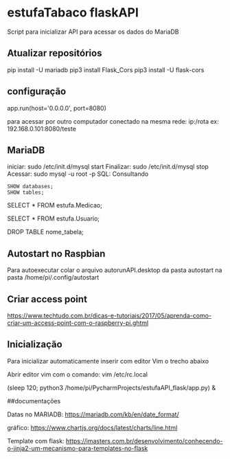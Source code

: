 # estufaTabaco flaskAPI

Script para inicializar API para acessar os dados do MariaDB

## Atualizar repositórios


pip install -U mariadb
pip3 install Flask_Cors
pip3 install -U flask-cors

## configuração

app.run(host='0.0.0.0', port=8080)

para acessar por outro computador conectado na mesma rede: ip:/rota
ex: 192.168.0.101:8080/teste

## MariaDB

iniciar: sudo /etc/init.d/mysql start
Finalizar: sudo /etc/init.d/mysql stop
Acessar: sudo mysql -u root -p
SQL:
Consultando

    SHOW databases;
    SHOW tables;
    
SELECT * FROM estufa.Medicao;

SELECT * FROM estufa.Usuario;

DROP TABLE nome_tabela;


## Autostart no Raspbian

Para autoexecutar colar o arquivo autorunAPI.desktop da pasta autostart na pasta /home/pi/.config/autostart

## Criar access point

https://www.techtudo.com.br/dicas-e-tutoriais/2017/05/aprenda-como-criar-um-access-point-com-o-raspberry-pi.ghtml

## Inicialização 

Para inicializar automaticamente inserir com editor Vim o trecho abaixo

Abrir editor vim com o comando: vim /etc/rc.local


(sleep 120; python3 /home/pi/PycharmProjects/estufaAPI_flask/app.py) &


##documentações


Datas no MARIADB:
https://mariadb.com/kb/en/date_format/


gráfico:
https://www.chartjs.org/docs/latest/charts/line.html


Template com flask:
https://imasters.com.br/desenvolvimento/conhecendo-o-jinja2-um-mecanismo-para-templates-no-flask